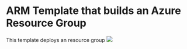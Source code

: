 # ARM Template that builds an Azure Resource Group
This template deploys an resource group
<a href="https://portal.azure.com/#create/Microsoft.Template/uri/https%3A%2F%2Fraw.githubusercontent.com%2Framjesus%2Fazure%2Fmaster%2Fnew-Vm%2Fvm-differentresource.json" target="_blank">
<img src="https://aka.ms/deploytoazurebutton"/>
</a>
